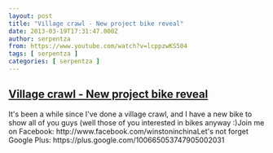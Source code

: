 ```yaml
---
layout: post
title: "Village crawl - New project bike reveal"
date: 2013-03-19T17:31:47.000Z
author: serpentza
from: https://www.youtube.com/watch?v=lcppzwKS504
tags: [ serpentza ]
categories: [ serpentza ]
---
```

<!--1363714307000-->
[Village crawl - New project bike reveal](https://www.youtube.com/watch?v=lcppzwKS504)
------

<div>
It's been a while since I've done a village crawl, and I have a new bike to show all of you guys (well those of you interested in bikes anyway :)Join me on Facebook: http://www.facebook.com/winstoninchinaLet's not forget Google Plus: https://plus.google.com/100665053747905002031
</div>
